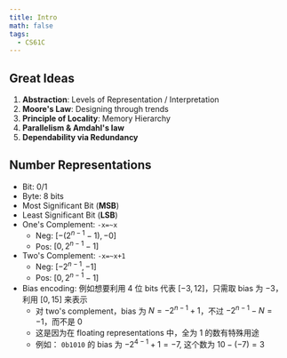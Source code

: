 ```yaml
---
title: Intro
math: false
tags:
  - CS61C
---
```


## Great Ideas

1. **Abstraction**: Levels of Representation / Interpretation
2. **Moore's Law**: Designing through trends
3. **Principle of Locality**: Memory Hierarchy
4. **Parallelism & Amdahl's law**
5. **Dependability via Redundancy**

## Number Representations

- Bit: 0/1
- Byte: 8 bits
- Most Significant Bit (**MSB**)
- Least Significant Bit (**LSB**)
- One's Complement: `-x=~x`
    - Neg: $[-(2^{n-1}-1),-0]$
    - Pos: $[0, 2^{n-1}-1]$
- Two's Complement: `-x=~x+1`
    - Neg: $[-2^{n-1},-1]$
    - Pos: $[0, 2^{n-1}-1]$
- Bias encoding: 例如想要利用 4 位 bits 代表 $[-3,12]$，只需取 bias 为 $-3$，利用 $[0,15]$ 来表示
    - 对 two's complement，bias 为 $N=-2^{n-1}+1$，不过 $-2^{n-1} - N=-1$，而不是 $0$ 
    - 这是因为在 floating representations 中，全为 $1$ 的数有特殊用途
    - 例如： `0b1010` 的 bias 为 $-2^{4-1}+1=-7$, 这个数为 $10-(-7)=3$
